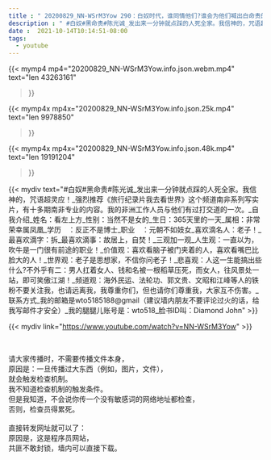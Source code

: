 ```yaml
---
title : " 20200829_NN-WSrM3Yow 290：白奴时代，谁同情他们?谁会为他们喊出白命贵的呼声?谁会帮他们制定生存政策权和司法保护权?相反，白人的美国，并没有没收这一切。但南非已经没收了这一切。 "
description : " #白奴#黑命贵#陈光诚_发出来一分钟就点踩的人死全家。我信神的，咒语超灵应！_强烈推荐《旅行纪录片我去看世界》这个频道南非系列写实片，有十多期南非专业的内容。我的非洲工作人员与他们有过打交道的一次。_自我介绍_姓名：看左上方_性别：当然不是女的_生日：365天里的一天_属相：非常荣幸属凤凰_学历　：反正不是博士_职业　：元朝不如妓女_喜欢滴名人：老子！_最喜欢滴字：拆_最喜欢滴事：故居上，自焚！_三观加一观_人生观：一直以为，吹牛是一门很有前途的职业！_价值观：喜欢看脑子被门夹着的人，喜欢看嘴巴比脸大的人！_世界观：老子是思想家，不信你问老子！_悲喜观：人这一生能搞出些什么?不外乎有二：男人扛着女人、钱和名被一根稻草压死，而女人，往风景处一站，即可笑傲江湖！_频道观：海外民运、法轮功、郭文贵、文昭和江峰等人的铁粉不要关注我，也请远离我，我尊重你们，但也请你们尊重我，大家互不伤害。_联系方式_我的邮箱是wto5185188@gmail（建议墙内朋友不要评论过火的话，给我写邮件才安全）_我的腿腿儿账号是：wto518_脸书ID叫：Diamond John "
date :  2021-10-14T10:14:51-08:00
tags:
  - youtube
---
```


{{< mymp4 mp4="20200829_NN-WSrM3Yow.info.json.webm.mp4" 
text="len 43263161"
>}}

{{< mymp4x  mp4x="20200829_NN-WSrM3Yow.info.json.25k.mp4"
text="len 9978850"
>}}

{{< mymp4x  mp4x="20200829_NN-WSrM3Yow.info.json.48k.mp4"
text="len 19191204"
>}}


{{< mydiv text="#白奴#黑命贵#陈光诚_发出来一分钟就点踩的人死全家。我信神的，咒语超灵应！_强烈推荐《旅行纪录片我去看世界》这个频道南非系列写实片，有十多期南非专业的内容。我的非洲工作人员与他们有过打交道的一次。_自我介绍_姓名：看左上方_性别：当然不是女的_生日：365天里的一天_属相：非常荣幸属凤凰_学历　：反正不是博士_职业　：元朝不如妓女_喜欢滴名人：老子！_最喜欢滴字：拆_最喜欢滴事：故居上，自焚！_三观加一观_人生观：一直以为，吹牛是一门很有前途的职业！_价值观：喜欢看脑子被门夹着的人，喜欢看嘴巴比脸大的人！_世界观：老子是思想家，不信你问老子！_悲喜观：人这一生能搞出些什么?不外乎有二：男人扛着女人、钱和名被一根稻草压死，而女人，往风景处一站，即可笑傲江湖！_频道观：海外民运、法轮功、郭文贵、文昭和江峰等人的铁粉不要关注我，也请远离我，我尊重你们，但也请你们尊重我，大家互不伤害。_联系方式_我的邮箱是wto5185188@gmail（建议墙内朋友不要评论过火的话，给我写邮件才安全）_我的腿腿儿账号是：wto518_脸书ID叫：Diamond John" >}}
<br>

{{< mydiv link="https://www.youtube.com/watch?v=NN-WSrM3Yow" >}}


<br>

请大家传播时，不需要传播文件本身，<br>
原因是：一旦传播过大东西（例如，图片，文件），<br>
就会触发检查机制。<br>
我不知道检查机制的触发条件。<br>
但是我知道，不会说你传一个没有敏感词的网络地址都检查，<br>
否则，检查员得累死。<br><br>
直接转发网址就可以了：<br>
原因是，这是程序员网站，<br>
共匪不敢封锁，墙内可以直接下载。


